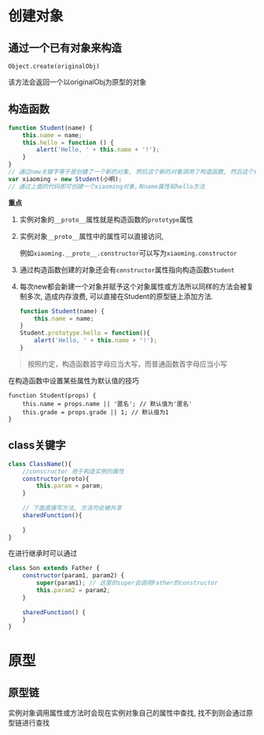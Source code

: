 # 创建对象

## 通过一个已有对象来构造

`Object.create(originalObj)`

该方法会返回一个以originalObj为原型的对象

## 构造函数

```js
function Student(name) {
    this.name = name;
    this.hello = function () {
        alert('Hello, ' + this.name + '!');
    }
}
// 通过new关键字等于是创建了一个新的对象, 然后这个新的对象调用了构造函数, 然后这个构造函数再给这个新的对象添加属性
var xiaoming = new Student(小明);
// 通过上面的代码即可创建一个xiaoming对象,有name属性和hello方法
```

**重点**

1. 实例对象的`__proto__`属性就是构造函数的`prototype`属性

2. 实例对象`__proto__`属性中的属性可以直接访问, 

   例如`xiaoming.__proto__.constructor`可以写为`xiaoming.constructor`

3. 通过构造函数创建的对象还会有`constructor`属性指向构造函数`Student`

4. 每次new都会新建一个对象并赋予这个对象属性或方法所以同样的方法会被复制多次, 造成内存浪费, 可以直接在Student的原型链上添加方法.

   ```js
   function Student(name) {
       this.name = name;
   }
   Student.prototype.hello = function(){
       alert('Hello, ' + this.name + '!');
   }
   ```

> 按照约定，构造函数首字母应当大写，而普通函数首字母应当小写

在构造函数中设置某些属性为默认值的技巧

```
function Student(props) {
    this.name = props.name || '匿名'; // 默认值为'匿名'
    this.grade = props.grade || 1; // 默认值为1
}
```

## class关键字

```js
class ClassName(){
	//conscructor 用于构造实例的属性
    constructor(proto){
        this.param = param;
    }
    
    // 下面直接写方法, 方法均会被共享
    sharedFunction(){
        
    }
}
```

在进行继承时可以通过

```js
class Son extends Father {
    constructor(param1, param2) {
        super(param1); // 这里的super会调用Father的constructor
        this.param2 = param2;
    }
    
    sharedFunction() {
    }
}
```

# 原型

## 原型链

实例对象调用属性或方法时会现在实例对象自己的属性中查找, 找不到则会通过原型链进行查找